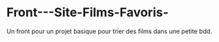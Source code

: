# Front---Site-Films-Favoris-
Un front pour un projet basique pour trier des films dans une petite bdd.
